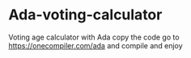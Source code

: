 # Ada-voting-calculator
Voting age calculator with Ada
copy the code go to https://onecompiler.com/ada
and compile and enjoy
